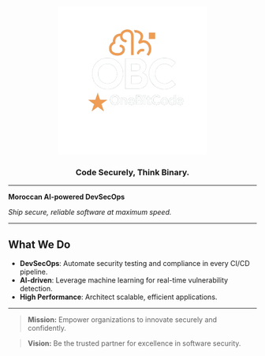 <div align="center">
  <img src="./logo.png" alt="OneBitCode Logo" width="300"/>
  <h3>Code Securely, Think Binary.</h3>
</div>

---


**Moroccan AI-powered DevSecOps**

_Ship secure, reliable software at maximum speed._

---

## What We Do

- **DevSecOps**: Automate security testing and compliance in every CI/CD pipeline.  
- **AI-driven**: Leverage machine learning for real-time vulnerability detection.  
- **High Performance**: Architect scalable, efficient applications.

---

> **Mission:** Empower organizations to innovate securely and confidently.

> **Vision:** Be the trusted partner for excellence in software security.
